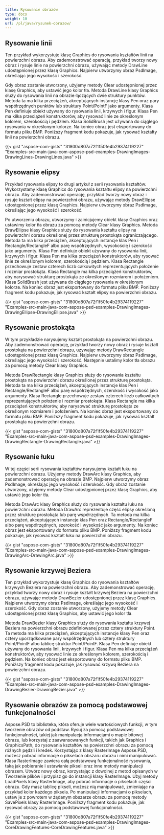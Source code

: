 ```yaml
---
title: Rysowanie obrazów
type: docs
weight: 10
url: /pl/java/rysunek-obrazow/
---
```


## **Rysowanie linii**
Ten przykład wykorzystuje klasę Graphics do rysowania kształtów linii na powierzchni obrazu. Aby zademonstrować operację, przykład tworzy nowy obraz i rysuje linie na powierzchni obrazu, używając metody DrawLine udostępnionej przez klasę Graphics. Najpierw utworzymy obraz PsdImage, określając jego wysokość i szerokość.

Gdy obraz zostanie utworzony, użyjemy metody Clear udostępnionej przez klasę Graphics, aby ustawić jego kolor tła. Metoda DrawLine klasy Graphics służy do rysowania linii na obrazie łączących dwie struktury punktów. Metoda ta ma kilka przeciążeń, akceptujących instancję klasy Pen oraz pary współrzędnych punktów lub struktury Point/PointF jako argumenty. Klasa Pen definiuje obiekt używany do rysowania linii, krzywych i figur. Klasa Pen ma kilka przeciążeń konstruktorów, aby rysować linie ze określonym kolorem, szerokością i pędzlem. Klasa SolidBrush jest używana do ciągłego rysowania w określonym kolorze. Na koniec obraz jest eksportowany do formatu pliku BMP. Poniższy fragment kodu pokazuje, jak rysować kształty linii na powierzchni obrazu.


{{< gist "aspose-com-gists" "31800d807a72f1f50fe4b29374119227" "Examples-src-main-java-com-aspose-psd-examples-DrawingImages-DrawingLines-DrawingLines.java" >}}

## **Rysowanie elipsy**
Przykład rysowania elipsy to drugi artykuł z serii rysowania kształtów. Wykorzystamy klasę Graphics do rysowania kształtu elipsy na powierzchni obrazu. Aby zademonstrować operację, przykład tworzy nowy obraz i rysuje kształt elipsy na powierzchni obrazu, używając metody DrawEllipse udostępnionej przez klasę Graphics. Najpierw utworzymy obraz PsdImage, określając jego wysokość i szerokość.

Po utworzeniu obrazu, utworzymy i zainicjujemy obiekt klasy Graphics oraz ustawimy kolor tła obrazu za pomocą metody Clear klasy Graphics. Metoda DrawEllipse klasy Graphics służy do rysowania kształtu elipsy na powierzchni obrazu określonej przez strukturę prostokąta ograniczającego. Metoda ta ma kilka przeciążeń, akceptujących instancje klas Pen i Rectangle/RectangleF albo parę współrzędnych, wysokościę i szerokość jako argumenty. Klasa Pen definiuje obiekt używany do rysowania linii, krzywych i figur. Klasa Pen ma kilka przeciążeń konstruktorów, aby rysować linie ze określonym kolorem, szerokością i pędzlem. Klasa Rectangle przechowuje zestaw czterech liczb całkowitych reprezentujących położenie i rozmiar prostokąta. Klasa Rectangle ma kilka przeciążeń konstruktorów, aby narysować strukturę prostokąta ze określonym rozmiarem i położeniem. Klasa SolidBrush jest używana do ciągłego rysowania w określonym kolorze. Na koniec obraz jest eksportowany do formatu pliku BMP. Poniższy fragment kodu pokazuje, jak rysować kształt elipsy na powierzchni obrazu.


{{< gist "aspose-com-gists" "31800d807a72f1f50fe4b29374119227" "Examples-src-main-java-com-aspose-psd-examples-DrawingImages-DrawingEllipse-DrawingEllipse.java" >}}

## **Rysowanie prostokąta**
W tym przykładzie narysujemy kształt prostokąta na powierzchni obrazu. Aby zademonstrować operację, przykład tworzy nowy obraz i rysuje kształt prostokąta na powierzchni obrazu, używając metody DrawRectangle udostępnionej przez klasę Graphics. Najpierw utworzymy obraz PsdImage, określając jego wysokość i szerokość. Następnie ustalimy kolor tła obrazu za pomocą metody Clear klasy Graphics.

Metoda DrawRectangle klasy Graphics służy do rysowania kształtu prostokąta na powierzchni obrazu określonej przez strukturę prostokąta. Metoda ta ma kilka przeciążeń, akceptujących instancje klas Pen i Rectangle/RectangleF albo parę współrzędnych, szerokość i wysokość jako argumenty. Klasa Rectangle przechowuje zestaw czterech liczb całkowitych reprezentujących położenie i rozmiar prostokąta. Klasa Rectangle ma kilka przeciążeń konstruktorów, aby narysować strukturę prostokąta ze określonym rozmiarem i położeniem. Na koniec obraz jest eksportowany do formatu pliku BMP. Poniższy fragment kodu pokazuje, jak rysować kształt prostokąta na powierzchni obrazu.


{{< gist "aspose-com-gists" "31800d807a72f1f50fe4b29374119227" "Examples-src-main-java-com-aspose-psd-examples-DrawingImages-DrawingRectangle-DrawingRectangle.java" >}}

## **Rysowanie łuku**
W tej części serii rysowania kształtów narysujemy kształt łuku na powierzchni obrazu. Użyjemy metody DrawArc klasy Graphics, aby zademonstrować operację na obrazie BMP. Najpierw utworzymy obraz PsdImage, określając jego wysokość i szerokość. Gdy obraz zostanie utworzony, użyjemy metody Clear udostępnionej przez klasę Graphics, aby ustawić jego kolor tła.

Metoda DrawArc klasy Graphics służy do rysowania kształtu łuku na powierzchni obrazu. Metoda DrawArc reprezentuje część elipsy określoną przez strukturę prostokąta lub parę współrzędnych. Ta metoda ma kilka przeciążeń, akceptujących instancje klas Pen oraz Rectangle/RectangleF albo parę współrzędnych, szerokość i wysokość jako argumenty. Na koniec obraz jest eksportowany do formatu pliku BMP. Poniższy fragment kodu pokazuje, jak rysować kształt łuku na powierzchni obrazu.


{{< gist "aspose-com-gists" "31800d807a72f1f50fe4b29374119227" "Examples-src-main-java-com-aspose-psd-examples-DrawingImages-DrawingArc-DrawingArc.java" >}}

## **Rysowanie krzywej Beziera**
Ten przykład wykorzystuje klasę Graphics do rysowania kształtów krzywych Beziera na powierzchni obrazu. Aby zademonstrować operację, przykład tworzy nowy obraz i rysuje kształt krzywej Beziera na powierzchni obrazu, używając metody DrawBezier udostępnionej przez klasę Graphics. Najpierw utworzymy obraz PsdImage, określając jego wysokość i szerokość. Gdy obraz zostanie utworzony, użyjemy metody Clear udostępnionej przez klasę Graphics, aby ustawić jego kolor tła.

Metoda DrawBezier klasy Graphics służy do rysowania kształtu krzywej Beziera na powierzchni obrazu zdefiniowanej przez cztery struktury Point. Ta metoda ma kilka przeciążeń, akceptujących instancje klasy Pen oraz cztery uporządkowane pary współrzędnych lub cztery struktury Point/PointF albo tablicę struktur Point/PointF. Klasa Pen definiuje obiekt używany do rysowania linii, krzywych i figur. Klasa Pen ma kilka przeciążeń konstruktorów, aby rysować linie ze określonym kolorem, szerokością i pędzlem. Na koniec obraz jest eksportowany do formatu pliku BMP. Poniższy fragment kodu pokazuje, jak rysować krzywą Beziera na powierzchni obrazu.


{{< gist "aspose-com-gists" "31800d807a72f1f50fe4b29374119227" "Examples-src-main-java-com-aspose-psd-examples-DrawingImages-DrawingBezier-DrawingBezier.java" >}}

## **Rysowanie obrazów za pomocą podstawowej funkcjonalności**
Aspose.PSD to biblioteka, która oferuje wiele wartościowych funkcji, w tym tworzenie obrazów od podstaw. Rysuj za pomocą podstawowej funkcjonalności, takiej jak manipulacja informacjami o mapie bitowej obrazu, lub korzystaj z zaawansowanych funkcji, takich jak Graphics i GraphicsPath, do rysowania kształtów na powierzchni obrazu za pomocą różnych pędzli i kredek. Korzystając z klasy RasterImage Aspose.PSD, możesz pobrać informacje o pikselach obszaru obrazu i nimi manipulować. Klasa RasterImage zawiera całą podstawową funkcjonalność rysowania, taką jak pobieranie i ustawianie pikseli oraz inne metody manipulacji obrazem. Utwórz nowy obraz, korzystając z dowolnej z metod opisanych w Tworzenie plików i przypisz go do instancji klasy RasterImage. Użyj metody LoadPixels klasy RasterImage, aby pobrać informacje o pikselach części obrazu. Gdy masz tablicę pikseli, możesz nią manipulować, zmieniając na przykład kolor każdego piksela. Po manipulacji informacjami o pikselach, ustaw je z powrotem w żądanym obszarze obrazu za pomocą metody SavePixels klasy RasterImage. Poniższy fragment kodu pokazuje, jak rysować obrazy za pomocą podstawowej funkcjonalności.


{{< gist "aspose-com-gists" "31800d807a72f1f50fe4b29374119227" "Examples-src-main-java-com-aspose-psd-examples-DrawingImages-CoreDrawingFeatures-CoreDrawingFeatures.java" >}}
